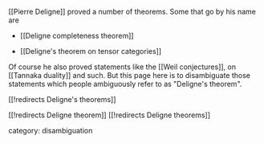 

[[Pierre Deligne]] proved a number of theorems. Some that go by his name are

* [[Deligne completeness theorem]]

* [[Deligne's theorem on tensor categories]]

Of course he also proved statements like the [[Weil conjectures]], on [[Tannaka duality]] and such. But this page here is to  disambiguate those statements which people ambiguously refer to as "Deligne's theorem".

[[!redirects Deligne's theorems]]

[[!redirects Deligne theorem]]
[[!redirects Deligne theorems]]


category: disambiguation